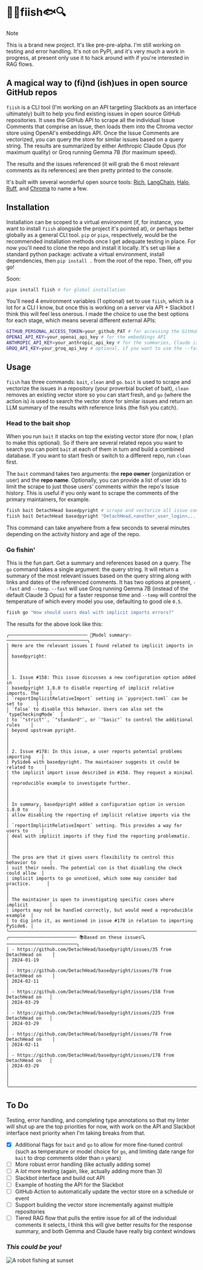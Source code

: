 # 🎣✨fiish🐟🔍

> [!NOTE]
> This is a brand new project. It's like pre-pre-alpha. I'm still working on testing and error handling. It's not on PyPI, and it's very much a work in progress, at present only use it to hack around with if you're interested in RAG flows.

## A magical way to (fi)nd (ish)ues in open source GitHub repos

`fiish` is a CLI tool (I'm working on an API targeting Slackbots as an interface ultimately) built to help you find existing issues in open source GitHub repositories. It uses the GitHub API to scrape all the individual Issue Comments that comprise an Issue, then loads them into the Chroma vector store using OpenAI's embeddings API. Once the Issue Comments are vectorized, you can query the store for similar issues based on a query string. The results are summarized by either Anthropic Claude Opus (for maximum quality) or Groq running Gemma 7B (for maximum speed).

The results and the issues referenced (it will grab the 6 most relevant comments as its references) are then pretty printed to the console.

It's built with several wonderful open source tools: [Rich](https://rich.readthedocs.io/en/stable/introduction.html), [LangChain](https://github.com/langchain-ai/langchain), [Halo](https://github.com/manrajgrover/halo?tab=readme-ov-file), [Ruff](https://docs.astral.sh/ruff/), and [Chroma](https://github.com/chroma-core/chroma) to name a few.

## Installation

Installation can be scoped to a virtual environment (if, for instance, you want to install `fiish` alongside the project it's pointed at), or perhaps better globally as a general CLI tool. `pip` or `pipx`, respectively, would be the recommended installation methods once I get adequate testing in place. For now you'll need to clone the repo and install it locally. It's set up like a standard python package: activate a virtual environment, install dependencies, then `pip install .` from the root of the repo. Then, off you go!

Soon:

```bash
pipx install fiish # for global installation
```

You'll need 4 environment variables (1 optional) set to use `fiish`, which is a lot for a CLI I know, but once this is working on a server via API + Slackbot I think this will feel less onerous. I made the choice to use the best options for each stage, which means several different external APIs:

```bash
GITHUB_PERSONAL_ACCESS_TOKEN=your_github_PAT # for accessing the GitHub API
OPENAI_API_KEY=your_openai_api_key # for the embeddings API
ANTHROPIC_API_KEY=your_anthropic_api_key # for the summaries, Claude is really good at this
GROQ_API_KEY=your_groq_api_key # optional, if you want to use the --fast flag
```

## Usage

`fiish` has three commands: `bait`, `clean` and `go`. `bait` is used to scrape and vectorize the issues in a repository (your proverbial bucket of bait), `clean` removes an existing vector store so you can start fresh, and `go` (where the action is) is used to search the vector store for similar issues and return an LLM summary of the results with reference links (the fish you catch).

### Head to the bait shop

When you run `bait` it stacks on top the existing vector store (for now, I plan to make this optional). So if there are several related repos you want to search you can point `bait` at each of them in turn and build a combined database. If you want to start fresh or switch to a different repo, run `clean` first.

The `bait` command takes two arguments: the **repo owner** (organization or user) and the **repo name**. Optionally, you can provide a list of user ids to limit the scrape to just those users' comments within the repo's Issue history. This is useful if you only want to scrape the comments of the primary maintainers, for example.

```bash
fiish bait DetachHead basedpyright # scrape and vectorize all issue comments in the basedpyright project
fiish bait DetachHead basedpyright "DetachHead,<another_user_login>,..." # this will limit the comments scraped to the list of user ids provided
```

This command can take anywhere from a few seconds to several minutes depending on the activity history and age of the repo.

### Go fishin'

This is the fun part. Get a summary and references based on a query. The `go` command takes a single argument: the query string. It will return a summary of the most relevant issues based on the query string along with links and dates of the referenced comments. It has two options at present, `--fast` and `--temp`. `--fast` will use Groq running Gemma 7B (instead of the default Claude 3 Opus) for a faster response time and `--temp` will control the temperature of which every model you use, defaulting to good ole `0.5`.

```bash
fiish go "How should users deal with implicit imports errors?"
```

The results for the above look like this:

```terminal
╭───────────────────────────── 📝Model summary✨ ──────────────────────────────╮
│ Here are the relevant issues I found related to implicit imports in          │
│ basedpyright:                                                                │
│                                                                              │
│ 1. Issue #158: This issue discusses a new configuration option added in      │
│ basedpyright 1.8.0 to disable reporting of implicit relative imports. The    │
│ `reportImplicitRelativeImport` setting in `pyproject.toml` can be set to     │
│ `false` to disable this behavior. Users can also set the `typeCheckingMode`  │
│ to `"strict"`, `"standard"`, or `"basic"` to control the additional rules    │
│ beyond upstream pyright.                                                     │
│                                                                              │
│ 2. Issue #178: In this issue, a user reports potential problems importing    │
│ PySide6 with basedpyright. The maintainer suggests it could be related to    │
│ the implicit import issue described in #158. They request a minimal          │
│ reproducible example to investigate further.                                 │
│                                                                              │
│ In summary, basedpyright added a configuration option in version 1.8.0 to    │
│ allow disabling the reporting of implicit relative imports via the           │
│ `reportImplicitRelativeImport` setting. This provides a way for users to     │
│ deal with implicit imports if they find the reporting problematic.           │
│                                                                              │
│ The pros are that it gives users flexibility to control this behavior to     │
│ suit their needs. The potential con is that disabling the check could allow  │
│ implicit imports to go unnoticed, which some may consider bad practice.      │
│                                                                              │
│ The maintainer is open to investigating specific cases where implicit        │
│ imports may not be handled correctly, but would need a reproducible example  │
│ to dig into it, as mentioned in issue #178 in relation to importing PySide6. │
╰──────────────────────────────────────────────────────────────────────────────╯
╭───────────────────────── 📚Based on these issues🔍 ──────────────────────────╮
│ - https://github.com/DetachHead/basedpyright/issues/35 from DetachHead on    │
│ 2024-01-19                                                                   │
│ - https://github.com/DetachHead/basedpyright/issues/78 from DetachHead on    │
│ 2024-02-11                                                                   │
│ - https://github.com/DetachHead/basedpyright/issues/158 from DetachHead on   │
│ 2024-03-29                                                                   │
│ - https://github.com/DetachHead/basedpyright/issues/225 from DetachHead on   │
│ 2024-03-29                                                                   │
│ - https://github.com/DetachHead/basedpyright/issues/78 from DetachHead on    │
│ 2024-02-11                                                                   │
│ - https://github.com/DetachHead/basedpyright/issues/178 from DetachHead on   │
│ 2024-03-29                                                                   │
│                                                                              │
╰──────────────────────────────────────────────────────────────────────────────╯
```

## To Do

Testing, error handling, and completing type annotations so that my linter will shut up are the top priorities for now, with work on the API and Slackbot interface next priority when I'm taking breaks from that.

- [x] Additional flags for `bait` and `go` to allow for more fine-tuned control (such as temperature or model choice for `go`, and limiting date range for `bait` to drop comments older than `n` years)
- [ ] More robust error handling (like actually adding some)
- [ ] A _lot_ more testing (again, like, actually adding more than 3)
- [ ] Slackbot interface and build out API
- [ ] Example of hosting the API for the Slackbot
- [ ] GitHub Action to automatically update the vector store on a schedule or event
- [ ] Support building the vector store incrementally against multiple repositories
- [ ] Tiered RAG flow that pulls the entire issue for all of the individual comments it selects, I think this will give better results for the response summary, and both Gemma and Claude have really big context windows

### _This could be you!_

![A robot fishing at sunset](https://github.com/gwenwindflower/fiish/assets/91998347/3d2c39a0-3159-4d21-a75f-a7a1972bed3b)

